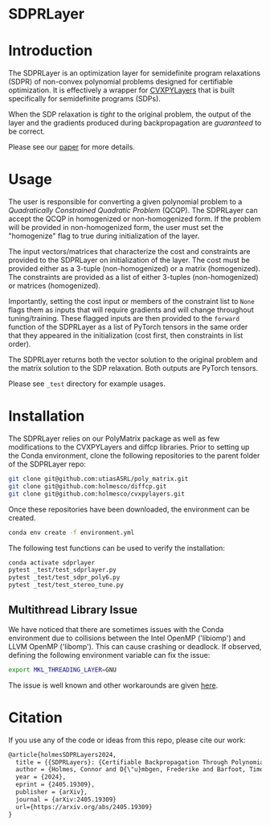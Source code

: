 
# SDPRLayer

# Introduction

The SDPRLayer is an optimization layer for semidefinite program relaxations (SDPR) of non-convex polynomial problems designed for certifiable optimization. It is effectively a wrapper for [CVXPYLayers](https://github.com/cvxgrp/cvxpylayers) that is built specifically for semidefinite programs (SDPs). 

When the SDP relaxation is *tight* to the original problem, the output of the layer and the gradients produced during backpropagation are *guaranteed* to be correct.

Please see our [paper](https://arxiv.org/abs/2405.19309) for more details.

# Usage

The user is responsible for converting a given polynomial problem to a *Quadratically Constrained Quadratic Problem* (QCQP). The SDPRLayer can accept the QCQP in homogenized or non-homogenized form. If the problem will be provided in non-homogenized form, the user must set the "homogenize" flag to true during initialization of the layer.

The input vectors/matrices that characterize the cost and constraints are provided to the SDPRLayer on initialization of the layer. The cost must be provided either as a 3-tuple (non-homogenized) or a matrix (homogenized). The constraints are provided as a list of either 3-tuples (non-homogenized) or matrices (homogenized).

Importantly, setting the cost input or members of the constraint list to `None` flags them as inputs that will require gradients and will change throughout tuning/training. These flagged inputs are then provided to the `forward` function of the SDPRLayer as a list of PyTorch tensors in the same order that they appeared in the initialization (cost first, then constraints in list order).

The SDPRLayer returns both the vector solution to the original problem and the matrix solution to the SDP relaxation. Both outputs are PyTorch tensors.

Please see `_test` directory for example usages. 

# Installation

The SDPRLayer relies on our PolyMatrix package as well as few modifications to the CVXPYLayers and diffcp libraries. Prior to setting up the Conda environment, clone the following repositories to the parent folder of the SDPRLayer repo:

```bash
git clone git@github.com:utiasASRL/poly_matrix.git
git clone git@github.com:holmesco/diffcp.git
git clone git@github.com:holmesco/cvxpylayers.git
```

Once these repositories have been downloaded, the environment can be created.

```bash
conda env create -f environment.yml
```

The following test functions can be used to verify the installation:

```bash
conda activate sdprlayer
pytest _test/test_sdprlayer.py
pytest _test/test_sdpr_poly6.py
pytest _test/test_stereo_tune.py
```

## Multithread Library Issue

We have noticed that there are sometimes issues with the Conda environment due to collisions between the Intel OpenMP ('libiomp') and LLVM OpenMP ('libomp'). This can cause crashing or deadlock. If observed, defining the following environment variable can fix the issue:
```bash
export MKL_THREADING_LAYER=GNU
```

The issue is well known and other workarounds are given [here](https://github.com/joblib/threadpoolctl/blob/master/multiple_openmp.md).

# Citation

If you use any of the code or ideas from this repo, please cite our work:
```txt
@article{holmesSDPRLayers2024,
  title = {{SDPRLayers}: {Certifiable Backpropagation Through Polynomial Optimization Problems} in {Robotics}},
  author = {Holmes, Connor and D{\"u}mbgen, Frederike and Barfoot, Timothy D.},
  year = {2024},
  eprint = {2405.19309},
  publisher = {arXiv},
  journal = {arXiv:2405.19309}
  url={https://arxiv.org/abs/2405.19309}
}
```